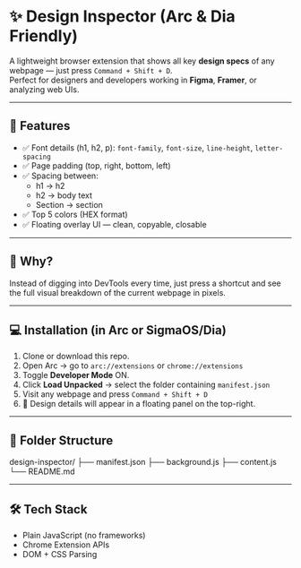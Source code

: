 # ✨ Design Inspector (Arc & Dia Friendly)

A lightweight browser extension that shows all key **design specs** of any webpage — just press `Command + Shift + D`.  
Perfect for designers and developers working in **Figma**, **Framer**, or analyzing web UIs.

---

## 🔧 Features

- ✅ Font details (h1, h2, p): `font-family`, `font-size`, `line-height`, `letter-spacing`
- ✅ Page padding (top, right, bottom, left)
- ✅ Spacing between:
  - h1 → h2
  - h2 → body text
  - Section → section
- ✅ Top 5 colors (HEX format)
- ✅ Floating overlay UI — clean, copyable, closable

---

## 🧠 Why?

Instead of digging into DevTools every time, just press a shortcut and see the full visual breakdown of the current webpage in pixels.

---

## 💻 Installation (in Arc or SigmaOS/Dia)

1. Clone or download this repo.
2. Open Arc → go to `arc://extensions` or `chrome://extensions`
3. Toggle **Developer Mode** ON.
4. Click **Load Unpacked** → select the folder containing `manifest.json`
5. Visit any webpage and press `Command + Shift + D`
6. 🎉 Design details will appear in a floating panel on the top-right.

---

## 📁 Folder Structure

design-inspector/
├── manifest.json
├── background.js
├── content.js
└── README.md


---

## 🛠 Tech Stack

- Plain JavaScript (no frameworks)
- Chrome Extension APIs
- DOM + CSS Parsing
